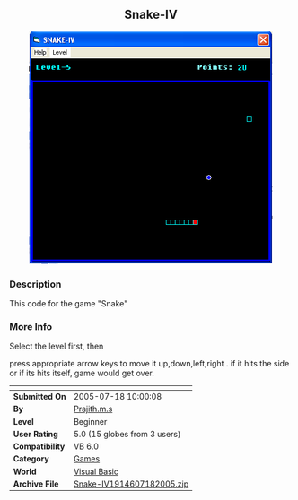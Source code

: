 ﻿<div align="center">

## Snake\-IV

<img src="PIC200571895597435.jpg">
</div>

### Description

This code for the game "Snake"
 
### More Info
 
Select the level first, then

press appropriate arrow keys to move it up,down,left,right . if it hits the side or if its hits itself, game would get over.


<span>             |<span>
---                |---
**Submitted On**   |2005-07-18 10:00:08
**By**             |[Prajith\.m\.s](https://github.com/Planet-Source-Code/PSCIndex/blob/master/ByAuthor/prajith-m-s.md)
**Level**          |Beginner
**User Rating**    |5.0 (15 globes from 3 users)
**Compatibility**  |VB 6\.0
**Category**       |[Games](https://github.com/Planet-Source-Code/PSCIndex/blob/master/ByCategory/games__1-38.md)
**World**          |[Visual Basic](https://github.com/Planet-Source-Code/PSCIndex/blob/master/ByWorld/visual-basic.md)
**Archive File**   |[Snake\-IV1914607182005\.zip](https://github.com/Planet-Source-Code/prajith-m-s-snake-iv__1-61753/archive/master.zip)








